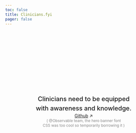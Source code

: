 ```yaml
---
toc: false
title: Clinicians.fyi
pager: false
---
```


<style>

.hero {
  display: flex;
  flex-direction: column;
  align-items: center;
  font-family: var(--sans-serif);
  margin: 4rem 0 8rem;
  text-wrap: balance;
  text-align: center;
}

.hero h1 {
  margin: 2rem 0;
  max-width: none;
  font-size: 14vw;
  font-weight: 900;
  line-height: 1;
  background: linear-gradient(30deg, var(--theme-foreground-focus), currentColor);
  -webkit-background-clip: text;
  -webkit-text-fill-color: transparent;
  background-clip: text;
}

.hero h2 {
  margin: 0;
  max-width: 34em;
  font-size: 20px;
  font-style: initial;
  font-weight: 500;
  line-height: 1.5;
  color: var(--theme-foreground-muted);
}

@media (min-width: 640px) {
  .hero h1 {
    font-size: 90px;
  }
}

</style>


<div class="hero">
  <h1>Clinicians.fyi</h1>
  <h2>Clinicians need to be equipped with awareness and knowledge.</h2>
  <a href="https://github.com/plasmak11/pe_stakes" target="_blank">Github<span style="display: inline-block; margin-left: 0.25rem;">↗︎</span></a>
  <span style="font-size: 12px;color: #888888;">( @Observable team, the hero banner font CSS was too cool so temporarily borrowing it )</span>
</div>

#### 
